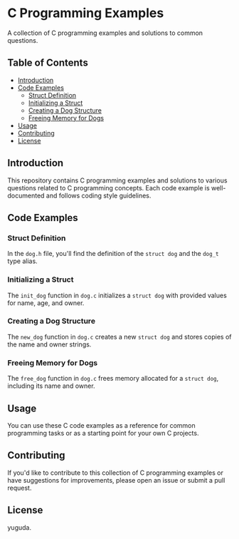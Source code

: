 # C Programming Examples

A collection of C programming examples and solutions to common questions.

## Table of Contents

- [Introduction](#introduction)
- [Code Examples](#code-examples)
  - [Struct Definition](#struct-definition)
  - [Initializing a Struct](#initializing-a-struct)
  - [Creating a Dog Structure](#creating-a-dog-structure)
  - [Freeing Memory for Dogs](#freeing-memory-for-dogs)
- [Usage](#usage)
- [Contributing](#contributing)
- [License](#license)

## Introduction

This repository contains C programming examples and solutions to various questions related to C programming concepts. Each code example is well-documented and follows coding style guidelines.

## Code Examples

### Struct Definition

In the `dog.h` file, you'll find the definition of the `struct dog` and the `dog_t` type alias.

### Initializing a Struct

The `init_dog` function in `dog.c` initializes a `struct dog` with provided values for name, age, and owner.

### Creating a Dog Structure

The `new_dog` function in `dog.c` creates a new `struct dog` and stores copies of the name and owner strings.

### Freeing Memory for Dogs

The `free_dog` function in `dog.c` frees memory allocated for a `struct dog`, including its name and owner.

## Usage

You can use these C code examples as a reference for common programming tasks or as a starting point for your own C projects.

## Contributing

If you'd like to contribute to this collection of C programming examples or have suggestions for improvements, please open an issue or submit a pull request.

## License

yuguda.
